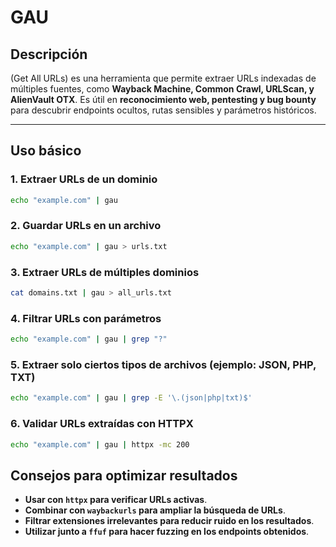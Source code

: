 # GAU
## Descripción

(Get All URLs) es una herramienta que permite extraer URLs indexadas de múltiples fuentes, como **Wayback Machine, Common Crawl, URLScan, y AlienVault OTX**. Es útil en **reconocimiento web, pentesting y bug bounty** para descubrir endpoints ocultos, rutas sensibles y parámetros históricos.

---

## Uso básico

### 1. Extraer URLs de un dominio
```bash
echo "example.com" | gau
```

### 2. Guardar URLs en un archivo
```bash
echo "example.com" | gau > urls.txt
```

### 3. Extraer URLs de múltiples dominios
```bash
cat domains.txt | gau > all_urls.txt
```

### 4. Filtrar URLs con parámetros
```bash
echo "example.com" | gau | grep "?"
```

### 5. Extraer solo ciertos tipos de archivos (ejemplo: JSON, PHP, TXT)
```bash
echo "example.com" | gau | grep -E '\.(json|php|txt)$'
```

### 6. Validar URLs extraídas con HTTPX
```bash
echo "example.com" | gau | httpx -mc 200
```

## Consejos para optimizar resultados
- **Usar con `httpx` para verificar URLs activas**.
- **Combinar con `waybackurls` para ampliar la búsqueda de URLs**.
- **Filtrar extensiones irrelevantes para reducir ruido en los resultados**.
- **Utilizar junto a `ffuf` para hacer fuzzing en los endpoints obtenidos**.
